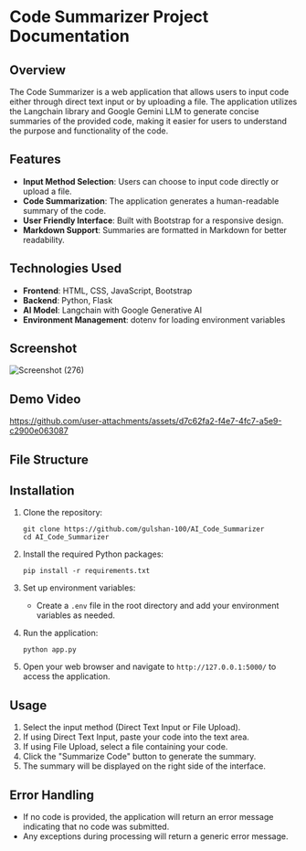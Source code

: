 # Code Summarizer Project Documentation

## Overview
The Code Summarizer is a web application that allows users to input code either through direct text input or by uploading a file. The application utilizes the Langchain library and Google Gemini LLM to generate concise summaries of the provided code, making it easier for users to understand the purpose and functionality of the code.

## Features
- **Input Method Selection**: Users can choose to input code directly or upload a file.
- **Code Summarization**: The application generates a human-readable summary of the code.
- **User Friendly Interface**: Built with Bootstrap for a responsive design.
- **Markdown Support**: Summaries are formatted in Markdown for better readability.

## Technologies Used
- **Frontend**: HTML, CSS, JavaScript, Bootstrap
- **Backend**: Python, Flask
- **AI Model**: Langchain with Google Generative AI
- **Environment Management**: dotenv for loading environment variables

## Screenshot
![Screenshot (276)](https://github.com/user-attachments/assets/ab3bb6be-9431-4738-a436-c4dc233213aa)

## Demo Video
https://github.com/user-attachments/assets/d7c62fa2-f4e7-4fc7-a5e9-c2900e063087


## File Structure

## Installation
1. Clone the repository:
   ```
   git clone https://github.com/gulshan-100/AI_Code_Summarizer
   cd AI_Code_Summarizer
   ```

2. Install the required Python packages:
   ```
   pip install -r requirements.txt
   ```

3. Set up environment variables:
   - Create a `.env` file in the root directory and add your environment variables as needed.

4. Run the application:
   ```
   python app.py
   ```

5. Open your web browser and navigate to `http://127.0.0.1:5000/` to access the application.

## Usage
1. Select the input method (Direct Text Input or File Upload).
2. If using Direct Text Input, paste your code into the text area.
3. If using File Upload, select a file containing your code.
4. Click the "Summarize Code" button to generate the summary.
5. The summary will be displayed on the right side of the interface.

## Error Handling
- If no code is provided, the application will return an error message indicating that no code was submitted.
- Any exceptions during processing will return a generic error message.

